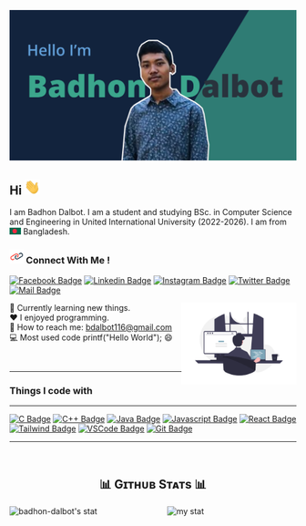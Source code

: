 
![Github Banner](assets/github-banner.jpg)
## Hi <img src="assets/hello.gif" width="28px" alt="hello">
I am Badhon Dalbot. I am a student and studying BSc. in Computer Science and Engineering in United International University (2022-2026). I am from <img src="assets/bangladesh.png" width="20px" alt="Bangladesh"> Bangladesh. 
### <img src="assets/connect.png" width="25px"  alt="connect"> Connect With  Me ! 
[![Facebook Badge](https://img.shields.io/badge/Facebook-1877F2?style=for-the-badge&logo=facebook&logoColor=white)](https://www.facebook.com/badhon.dalbot/)  [![Linkedin Badge](https://img.shields.io/badge/LinkedIn-0077B5?style=for-the-badge&logo=linkedin&logoColor=white)](https://www.linkedin.com/in/badhon-dalbot/)  [![Instagram Badge](https://img.shields.io/badge/Instagram-E4405F?style=for-the-badge&logo=instagram&logoColor=white)](https://www.instagram.com/badhondalbot/) [![Twitter Badge](https://img.shields.io/badge/Twitter-1DA1F2?style=for-the-badge&logo=twitter&logoColor=white)](https://x.com/DalbotBadhon) [![Mail Badge](https://img.shields.io/badge/Gmail-D14836?style=for-the-badge&logo=gmail&logoColor=white)](mailto:bdalbot116@gmail.com)

<div>
  <img align="right" width="40%" src="assets/coding.png" alt="coding">
</div>

 🌱 Currently learning new things. <br>
❤ I enjoyed programming. <br> 
📧 How to reach me: bdalbot116@gmail.com <br>
💻 Most used code printf("Hello World"); 😄

<br>
<hr>

### Things I code with
<hr>

[![C Badge](https://img.shields.io/badge/C-Language?style=for-the-badge&logo=C&logoColor=%23A8B9CC&logoSize=18&color=%2300599C
)](#)  [![C++ Badge](https://img.shields.io/badge/C%2B%2B-Language?style=for-the-badge&logo=c%2B%2B&logoSize=18&color=%2300599C)](#)  [![Java Badge](https://img.shields.io/badge/-Java-F0D4F?style=for-the-badge&logo=java&logoColor=white&logoSize=18&labelColor=%23597a8c&color=%23597a8c
)](#) [![Javascript Badge](https://img.shields.io/badge/-Javascript-F0DB4F?style=for-the-badge&labelColor=black&logo=javascript&logoColor=F0DB4F)](#)  [![React Badge](https://img.shields.io/badge/-React-61DBFB?style=for-the-badge&labelColor=black&logo=react&logoColor=61DBFB)](#) [![Tailwind Badge](https://img.shields.io/badge/Tailwind%20CSS-092749?style=for-the-badge&logo=tailwindcss&logoColor=06B6D4&labelColor=000000)](#) [![VSCode Badge](https://img.shields.io/badge/Visual_Studio-5C2D91?style=for-the-badge&logo=visual%20studio&logoColor=white)](#) [![Git Badge](https://img.shields.io/badge/Git-F05032?style=for-the-badge&logo=git&logoColor=white)](#)
<br>
<hr>
<br>
<h2 align="center">📊 Gɪᴛʜᴜʙ Sᴛᴀᴛs 📊</h2>

<img src="https://awesome-github-stats.azurewebsites.net/user-stats/badhon-dalbot?cardType=github&theme=tokyonight&preferLogin=false" align="left" width="50%" alt="badhon-dalbot's stat">
<img src="https://github-readme-stats.vercel.app/api/top-langs/?username=badhon-dalbot&layout=donut" align="right" width="45%" alt="my stat">
